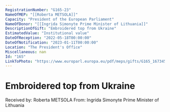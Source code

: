 ```yaml
---
RegistrationNumber: "G165-23"
NameOfMEP: "[[Roberta METSOLA]]"
Capacity: "President of the European Parliament"
NameOfDonor: "[[Ingrida Simonyte Prime Minister of Lithuania]]"
DescriptionOfGift: "Embroidered top from Ukraine"
EstimatedValue: "Institutional value"
DateOfReception: "2022-05-18T00:00:00"
DateOfNotification: "2023-01-11T00:00:00"
Location: "The President's Office"
Miscellaneous: nan
Id: "165"
LinkToPhoto: "https://www.europarl.europa.eu/pdf/meps/gifts/G165_1673458255621.jpeg#"
---
```


# Embroidered top from Ukraine

Received by: Roberta METSOLA
From: Ingrida Simonyte Prime Minister of Lithuania
